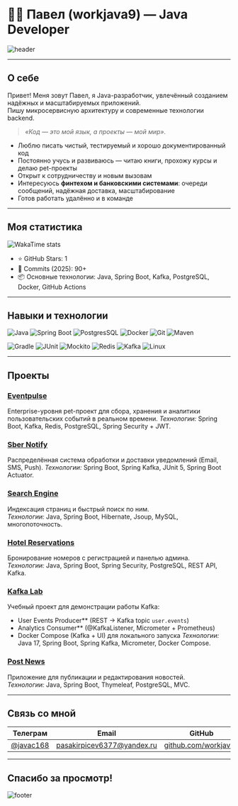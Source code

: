 # 👨‍💻 Павел (workjava9) — Java Developer

![header](https://media.giphy.com/media/3o7btPCcdNniyf0ArS/giphy.gif)

---

## О себе

Привет! Меня зовут Павел, я Java-разработчик, увлечённый созданием надёжных и масштабируемых приложений.  
Пишу микросервисную архитектуру и современные технологии backend.

> _«Код — это мой язык, а проекты — мой мир»._

-  Люблю писать чистый, тестируемый и хорошо документированный код
-  Постоянно учусь и развиваюсь — читаю книги, прохожу курсы и делаю pet-проекты
-  Открыт к сотрудничеству и новым вызовам
-  Интересуюсь **финтехом и банковскими системами**: очереди сообщений, надёжная доставка, масштабирование  
-  Готов работать удалённо и в команде

---

##  Моя статистика
![WakaTime stats](https://github-readme-stats.vercel.app/api/wakatime?username=D3mka&layout=compact&theme=dark)

- ⭐ GitHub Stars: 1  
- 🔄 Commits (2025): 90+  
- 📦 Основные технологии: Java, Spring Boot, Kafka, PostgreSQL, Docker, GitHub Actions




 <!--START_SECTION:waka-->
 <!--END_SECTION:waka-->


---

##  Навыки и технологии

![Java](https://img.shields.io/badge/Java-ED8B00?style=for-the-badge&logo=java&logoColor=white)
![Spring Boot](https://img.shields.io/badge/Spring_Boot-6DB33F?style=for-the-badge&logo=spring-boot&logoColor=white)
![PostgresSQL](https://img.shields.io/badge/PostgreSQL-316192?style=for-the-badge&logo=postgresql&logoColor=white)
![Docker](https://img.shields.io/badge/Docker-2496ED?style=for-the-badge&logo=docker&logoColor=white)
![Git](https://img.shields.io/badge/Git-F05032?style=for-the-badge&logo=git&logoColor=white)
![Maven](https://img.shields.io/badge/Maven-C71A36?style=for-the-badge&logo=apache-maven&logoColor=white)

![Gradle](https://img.shields.io/badge/Gradle-02303A?style=for-the-badge&logo=gradle&logoColor=white)
![JUnit](https://img.shields.io/badge/JUnit-25A162?style=for-the-badge&logo=junit5&logoColor=white)
![Mockito](https://img.shields.io/badge/Mockito-45C8DF?style=for-the-badge&logo=mockito&logoColor=white)
![Redis](https://img.shields.io/badge/Redis-DC382D?style=for-the-badge&logo=redis&logoColor=white)
![Kafka](https://img.shields.io/badge/Apache_Kafka-231F20?style=for-the-badge&logo=apache-kafka&logoColor=white)
![Linux](https://img.shields.io/badge/Linux-FCC624?style=for-the-badge&logo=linux&logoColor=black)

---

##  Проекты

###  [Eventpulse](https://github.com/workjava9/eventpulse.git)
Enterprise-уровня pet-проект для сбора, хранения и аналитики пользовательских событий в реальном времени.
_Технологии:_ Spring Boot, Kafka, Redis, PostgreSQL, Spring Security + JWT.

###  [Sber Notify](https://github.com/workjava9/sber-notify.git)
Pаспределённая система обработки и доставки уведомлений (Email, SMS, Push).
_Технологии:_ Spring Boot, Spring Kafka, JUnit 5, Spring Boot Actuator.

###  [Search Engine](https://github.com/workjava9/Search_Engine.git)
Индексация страниц и быстрый поиск по ним.  
_Технологии:_ Java, Spring Boot, Hibernate, Jsoup, MySQL, многопоточность.

###  [Hotel Reservations](https://github.com/workjava9/example-hotel-reservations.git)
Бронирование номеров с регистрацией и панелью админа.  
_Технологии:_ Java, Spring Boot, Spring Security, PostgreSQL, REST API, Kafka.

### [Kafka Lab](https://github.com/workjava9/kafka-lab)
Учебный проект для демонстрации работы Kafka:
- User Events Producer** (REST → Kafka topic `user.events`)
- Analytics Consumer** (@KafkaListener, Micrometer + Prometheus)
- Docker Compose (Kafka + UI) для локального запуска
_Технологии:_ Java 17, Spring Boot, Spring Kafka, Micrometer, Docker Compose.

###  [Post News](https://github.com/workjava9/post-news.git)
Приложение для публикации и редактирования новостей.  
_Технологии:_ Java, Spring Boot, Thymeleaf, PostgreSQL, MVC.

---

##  Связь со мной

| Телеграм  | Email                                                  | GitHub                   |
|-----------|--------------------------------------------------------|--------------------------|
| [@javac168](https://t.me/javac168) | [pasakirpicev6377@yandex.ru](mailto:email@example.com) | [github.com/workjava9](https://github.com/workjava9) |

---

##  Спасибо за просмотр!

![footer](https://media.giphy.com/media/l0MYt5jPR6QX5pnqM/giphy.gif)
